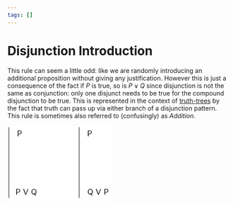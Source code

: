 ```yaml
---
tags: []
---
```


# Disjunction Introduction

This rule can seem a little odd: like we are randomly introducing an additional
proposition without giving any justification. However this is just a consequence
of the fact if $P$ is true, so is $P \lor Q$ since disjunction is not the same
as conjunction: only one disjunct needs to be true for the compound disjunction
to be true. This is represented in the context of
[truth-trees](Truth-trees.md#disjunction-decomposition) by the fact that truth
can pass up via either branch of a disjunction pattern. This rule is sometimes
also referred to (confusingly) as _Addition_.

![](/img/disjunc-intro.png)
